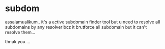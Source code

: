 # subdom



assalamualikum..
it's a active subdomain finder tool but u need to resolve all subdomains by any resolver bcz it brutforce all subdomain but it can't resolve them...



thnak you....
